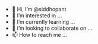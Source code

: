 - 👋 Hi, I’m @siddhopant
- 👀 I’m interested in ...
- 🌱 I’m currently learning ...
- 💞️ I’m looking to collaborate on ...
- 📫 How to reach me ...

<!---
siddhopant/siddhopant is a ✨ special ✨ repository because its `README.md` (this file) appears on your GitHub profile.
You can click the Preview link to take a look at your changes.
--->

